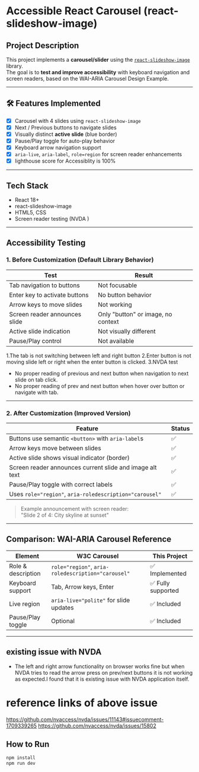 # Accessible React Carousel (react-slideshow-image)

## Project Description

This project implements a **carousel/slider** using the [`react-slideshow-image`](https://www.npmjs.com/package/react-slideshow-image) library.  
The goal is to **test and improve accessibility** with keyboard navigation and screen readers, based on the WAI-ARIA Carousel Design Example.

---

## 🛠️ Features Implemented

- [x] Carousel with 4 slides using `react-slideshow-image`
- [x] Next / Previous buttons to navigate slides
- [x] Visually distinct **active slide** (blue border)
- [x] Pause/Play toggle for auto-play behavior
- [x] Keyboard arrow navigation support
- [x] `aria-live`, `aria-label`, `role=region` for screen reader enhancements
- [x] lighthouse score for Accessiblity is 100%

---

## Tech Stack

- React 18+
- react-slideshow-image
- HTML5, CSS
- Screen reader testing (NVDA )

---

## Accessibility Testing

### 1. Before Customization (Default Library Behavior)

| Test                          | Result                             |
| ----------------------------- | ---------------------------------- |
| Tab navigation to buttons     | Not focusable                      |
| Enter key to activate buttons | No button behavior                 |
| Arrow keys to move slides     | Not working                        |
| Screen reader announces slide | Only "button" or image, no context |
| Active slide indication       | Not visually different             |
| Pause/Play control            | Not available                      |

1.The tab is not switching between left and right button
2.Enter button is not moving slide left or right when the enter button is clicked.
3.NVDA test

- No proper reading of previous and next button when navigation to next slide on tab click.
- No proper reading of prev and next button when hover over button or navigate with tab.

---

### 2. After Customization (Improved Version)

| Feature                                                  | Status |
| -------------------------------------------------------- | ------ |
| Buttons use semantic `<button>` with `aria-label`s       | ✅     |
| Arrow keys move between slides                           | ✅     |
| Active slide shows visual indicator (border)             | ✅     |
| Screen reader announces current slide and image alt text | ✅     |
| Pause/Play toggle with correct labels                    | ✅     |
| Uses `role="region"`, `aria-roledescription="carousel"`  | ✅     |

> Example announcement with screen reader:  
> "Slide 2 of 4: City skyline at sunset"

---

## Comparison: WAI-ARIA Carousel Reference

| Element            | W3C Carousel                                       | This Project       |
| ------------------ | -------------------------------------------------- | ------------------ |
| Role & description | `role="region"`, `aria-roledescription="carousel"` | ✅ Implemented     |
| Keyboard support   | Tab, Arrow keys, Enter                             | ✅ Fully supported |
| Live region        | `aria-live="polite"` for slide updates             | ✅ Included        |
| Pause/Play toggle  | Optional                                           | ✅ Included        |

---

## existing issue with NVDA

- The left and right arrow functionality on browser works fine but when NVDA tries to read the arrow press on prev/next buttons it is not working as expected.I found that it is existing issue with NVDA application itself.

# reference links of above issue

https://github.com/nvaccess/nvda/issues/11143#issuecomment-1709339265
https://github.com/nvaccess/nvda/issues/15802

## How to Run

```bash
npm install
npm run dev
```
